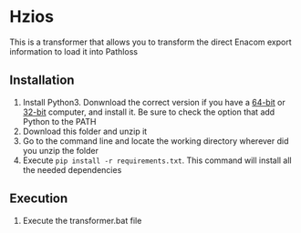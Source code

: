 # Hzios
This is a transformer that allows you to transform the direct Enacom export information to load it into Pathloss

## Installation
1. Install Python3. Donwnload the correct version if you have a [64-bit](https://www.python.org/ftp/python/3.7.4/python-3.7.4-amd64.exe) or [32-bit](https://www.python.org/ftp/python/3.7.4/python-3.7.4.exe) computer, and install it. Be sure to check the option that add Python to the PATH
2. Download this folder and unzip it
3. Go to the command line and locate the working directory wherever did you unzip the folder
4. Execute `pip install -r requirements.txt`. This command will install all the needed dependencies

## Execution
1. Execute the transformer.bat file

